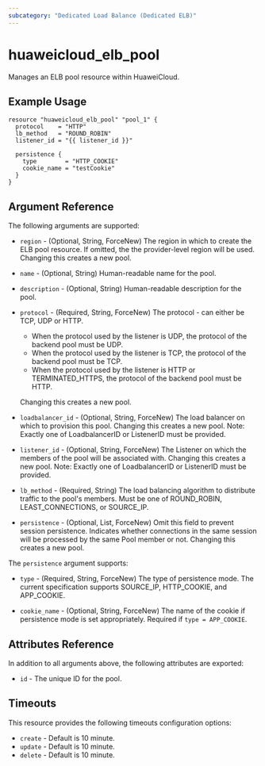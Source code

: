 ```yaml
---
subcategory: "Dedicated Load Balance (Dedicated ELB)"
---
```


# huaweicloud\_elb\_pool

Manages an ELB pool resource within HuaweiCloud.

## Example Usage

```hcl
resource "huaweicloud_elb_pool" "pool_1" {
  protocol    = "HTTP"
  lb_method   = "ROUND_ROBIN"
  listener_id = "{{ listener_id }}"

  persistence {
    type        = "HTTP_COOKIE"
    cookie_name = "testCookie"
  }
}
```

## Argument Reference

The following arguments are supported:

* `region` - (Optional, String, ForceNew) The region in which to create the ELB pool resource.
    If omitted, the the provider-level region will be used.
    Changing this creates a new pool.

* `name` - (Optional, String) Human-readable name for the pool.

* `description` - (Optional, String) Human-readable description for the pool.

* `protocol` - (Required, String, ForceNew) The protocol - can either be TCP, UDP or HTTP.

    - When the protocol used by the listener is UDP, the protocol of the backend pool must be UDP.
    - When the protocol used by the listener is TCP, the protocol of the backend pool must be TCP.
    - When the protocol used by the listener is HTTP or TERMINATED_HTTPS, the protocol of the backend pool must be HTTP.

    Changing this creates a new pool.

* `loadbalancer_id` - (Optional, String, ForceNew) The load balancer on which to provision this
    pool. Changing this creates a new pool.
    Note:  Exactly one of LoadbalancerID or ListenerID must be provided.

* `listener_id` - (Optional, String, ForceNew) The Listener on which the members of the pool
    will be associated with. Changing this creates a new pool.
	Note:  Exactly one of LoadbalancerID or ListenerID must be provided.

* `lb_method` - (Required, String) The load balancing algorithm to
    distribute traffic to the pool's members. Must be one of
    ROUND_ROBIN, LEAST_CONNECTIONS, or SOURCE_IP.

* `persistence` - (Optional, List, ForceNew) Omit this field to prevent session persistence.  Indicates
    whether connections in the same session will be processed by the same Pool
    member or not. Changing this creates a new pool.

The `persistence` argument supports:

* `type` - (Required, String, ForceNew) The type of persistence mode. The current specification
    supports SOURCE_IP, HTTP_COOKIE, and APP_COOKIE.

* `cookie_name` - (Optional, String, ForceNew) The name of the cookie if persistence mode is set
    appropriately. Required if `type = APP_COOKIE`.

## Attributes Reference

In addition to all arguments above, the following attributes are exported:

* `id` - The unique ID for the pool.

## Timeouts
This resource provides the following timeouts configuration options:
- `create` - Default is 10 minute.
- `update` - Default is 10 minute.
- `delete` - Default is 10 minute.

